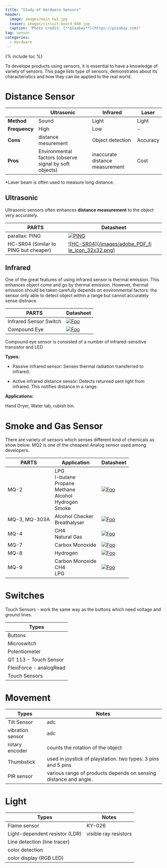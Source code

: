 ```yaml
---
title: "Study of Hardware Sensors"
header:
  image: images/main_hw1.jpg
  teaser: images/circuit-board_640.jpg
  caption: "Photo credit: [**pixabay**](https://pixabay.com)"
tag: sensor
categories:
  - Hardware
---
```


{% include toc %}

To develope products using sensors, it is essential to have a knowledge of variety of sensors. This page lists type of sensors, demonstrates about its characteristics and how they can be applied to the real world.

# Distance Sensor

|             |  Ultrasonic           | Infrared             | Laser    |
|-------------| --------------------- | -------------------- |--------- |
|**Method**   | Sound                 | Light                | Light    |
|**Frequency**| High                  | Low                  | -        |
|**Cons**     | distance mesurement | Object detection | Accuracy |
|**Pros**     | Environmental factors (observe signal by soft objects) | inaccurate distance measurement | Cost     |


*Laser beam is often used to measure long distance.

## Ultrasonic

Ultrasonic sensors often enhances **distance measurement** to the object very accurately.

| PARTS          | Datasheet |
|----------------|-----------|
| parallax: PING |[![PING](/images/adobe_PDF_file_icon_32x32.png)](https://www.parallax.com/sites/default/files/downloads/28015-PING-Sensor-Product-Guide-v2.0.pdf) |
| HC-SR04 (Similar to PING but cheaper) |[![HC-SR04](/images/adobe_PDF_fi	le_icon_32x32.png)](http://www.micropik.com/PDF/HCSR04.pdf) |





## Infrared

One of the great features of using infrared sensor is thermal emission. This enhances object come and go by thermal emission. However, thermal emission should be taken carefully depends on environmental factors. the sensor only able to detect object within a range but cannot accurately sense distnace.

| PARTS          | Datasheet |
|----------------|-----------|
| Infrared Sensor Switch |[![Foo](/images/adobe_PDF_file_icon_32x32.png)]() |
| Compound Eye  |[![Foo](/images/adobe_PDF_file_icon_32x32.png)]() |

Compound eye sensor is consisted of a number of infrared-sensitive transistor and LED

**Types:**

- Passive infrared sensor:
Senses thermal radiation transferred to infrared.


- Active infrared distance sensor:
Detects returned sent light from infrared. This notifies distance in a range.

**Applications:**

Hand Dryer, Water tab, rubish bin.

# Smoke and Gas Sensor

There are variety of sensors which senses different kind of chemicals as show below.
MQ2 is one of the cheapest Analog sensor used among developers.

| PARTS          | Application | Datasheet |
|----------------|------|-----------|
| MQ-2           | LPG<br> I-butane<br> Propane<br> Methane<br> Alcohol<br> Hydrogen<br> Smoke<br> | [![Foo](/images/adobe_PDF_file_icon_32x32.png)](https://www.seeedstudio.com/depot/datasheet/MQ-2.pdf)                            |
| MQ-3, MQ-303A  | Alcohol Checker<br> Breathalyser                              | [![Foo](/images/adobe_PDF_file_icon_32x32.png)](https://www.sparkfun.com/datasheets/Sensors/MQ-3.pdf) |
| MQ-4           | CH4<br> Natural Gas  |[![Foo](/images/adobe_PDF_file_icon_32x32.png)](https://www.sparkfun.com/datasheets/Sensors/Biometric/MQ-4.pdf) |
| MQ-7           | Carbox Monoxide | [![Foo](/images/adobe_PDF_file_icon_32x32.png)](https://www.sparkfun.com/datasheets/Sensors/Biometric/MQ-7.pdf) |
| MQ-8           | Hydrogen | [![Foo](/images/adobe_PDF_file_icon_32x32.png)](https://dlnmh9ip6v2uc.cloudfront.net/datasheets/Sensors/Biometric/MQ-8.pdf) |
| MQ-9           | Carbon Monoxide<br> CH4<br> LPG | [![Foo](/images/adobe_PDF_file_icon_32x32.png)](https://solarbotics.com/download.php?file=2274) |


# Switches
Touch Sensors
	- work the same way as the buttons which need voltage and ground lines.

| Types                   |
|-------------------------|
| Buttons                 |
| Microswitch             |
| Potentiometer           |
| QT 113 - Touch Sensor   |
| FlexiForce - analogRead |
| Touch Sensors


# Movement

| Types            | Notes                                                            |
|------------------|------------------------------------------------------------------|
| Tilt Sensor      | adc                                                              |
| vibration sensor | adc                                                              |
| rotary encoder   | counts the rotation of the object                                |
| Thumbstick       | used in joystick of playstation. two types: 3 pins and 5 pins    |
| PIR sensor       | various range of products depends on sensing distance and angle. |


# Light

| Types                          | Notes                 |
|--------------------------------|-----------------------|
| Flame sensor                   | KY-026                |
| Light-dependent resistor (LDR) | visible ray resistors |                                         
| Line detection (line tracer)   |                       |
| color detection                |                       |
| color display (RGB LED)        |                       |

